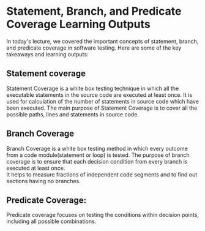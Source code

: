 
# Statement, Branch, and Predicate Coverage Learning Outputs
In today's lecture, we covered the important concepts of statement, branch, and predicate coverage in software testing. 
Here are some of the key takeaways and learning outputs:
## Statement coverage
Statement Coverage is a white box testing technique in which all the executable statements in the source code are executed at least once. 
It is used for calculation of the number of statements in source code which have been executed. 
The main purpose of Statement Coverage is to cover all the possible paths, lines and statements in source code.
## Branch Coverage
Branch Coverage is a white box testing method in which every outcome from a code module(statement or loop) is tested. 
The purpose of branch coverage is to ensure that each decision condition from every branch is executed at least once. \
It helps to measure fractions of independent code segments and to find out sections having no branches.

## Predicate Coverage:

Predicate coverage focuses on testing the conditions within decision points, including all possible combinations.

